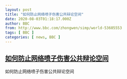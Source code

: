 ```yaml
---
layout: post
title: "如何防止网络喷子伤害公共辩论空间"
date: 2020-08-03T01:18:17.000Z
author: BBC
from: http://www.bbc.com/zhongwen/simp/world-53605553
tags: [ BBC ]
categories: [ news, BBC ]
---
```

<!--1596417497000-->
[如何防止网络喷子伤害公共辩论空间](http://www.bbc.com/zhongwen/simp/world-53605553)
------

<div>
如何防止网络喷子伤害公共辩论空间
</div>
